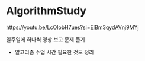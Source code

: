 # AlgorithmStudy

https://youtu.be/LcOIobH7ues?si=EIBm3qydAVnj9MYj

일주일에 하나씩 영상 보고 문제 풀기
+ 알고리즘 수업 시간 필요한 것도 정리
